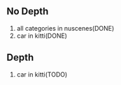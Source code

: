 
## No Depth
1. all categories in nuscenes(DONE)
2. car in kitti(DONE)

## Depth
1. car in kitti(TODO)
